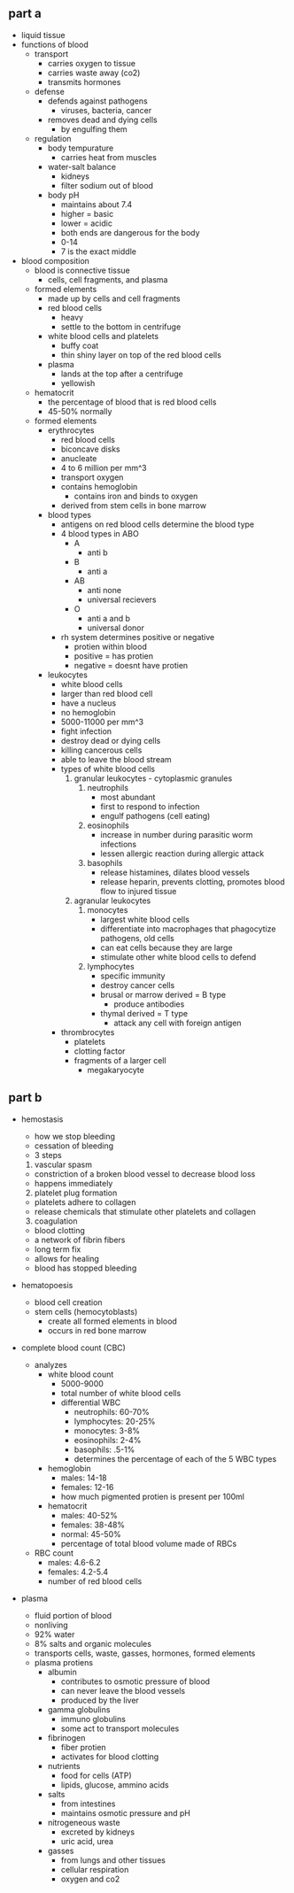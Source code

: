 ## part a
- liquid tissue
- functions of blood
  - transport
    - carries oxygen to tissue
    - carries waste away (co2)
    - transmits hormones
  - defense
    - defends against pathogens
      - viruses, bacteria, cancer
    - removes dead and dying cells
      - by engulfing them
  - regulation
    - body tempurature
      - carries heat from muscles
    - water-salt balance
      - kidneys
      - filter sodium out of blood
    - body pH
      - maintains about 7.4
      - higher = basic
      - lower = acidic
      - both ends are dangerous for the body
      - 0-14
      - 7 is the exact middle
- blood composition
  - blood is connective tissue
    - cells, cell fragments, and plasma
  - formed elements
    - made up by cells and cell fragments
    - red blood cells
      - heavy
      - settle to the bottom in centrifuge
    - white blood cells and platelets
      - buffy coat
      - thin shiny layer on top of the red blood cells
    - plasma
      - lands at the top after a centrifuge
      - yellowish
  - hematocrit
    - the percentage of blood that is red blood cells
    - 45-50% normally
  - formed elements
    - erythrocytes
      - red blood cells
      - biconcave disks
      - anucleate
      - 4 to 6 million per mm^3
      - transport oxygen
      - contains hemoglobin
        - contains iron and binds to oxygen
      - derived from stem cells in bone marrow
    - blood types
      - antigens on red blood cells determine the blood type
      - 4 blood types in ABO
        - A
          - anti b
        - B
          - anti a
        - AB
          - anti none
          - universal recievers
        - O
          - anti a and b
          - universal donor
      - rh system determines positive or negative
        - protien within blood
        - positive = has protien
        - negative = doesnt have protien
    - leukocytes
      - white blood cells
      - larger than red blood cell
      - have a nucleus
      - no hemoglobin
      - 5000-11000 per mm^3
      - fight infection
      - destroy dead or dying cells
      - killing cancerous cells
      - able to leave the blood stream
      - types of white blood cells
        1. granular leukocytes - cytoplasmic granules
           1. neutrophils 
              - most abundant
              - first to respond to infection
              - engulf pathogens (cell eating)
           2. eosinophils
              - increase in number during parasitic worm infections
              - lessen allergic reaction during allergic attack
           3. basophils
              - release histamines, dilates blood vessels
              - release heparin, prevents clotting, promotes blood flow to injured tissue
        2. agranular leukocytes
           1. monocytes
              - largest white blood cells
              - differentiate into macrophages that phagocytize pathogens, old cells
              - can eat cells because they are large
              - stimulate other white blood cells to defend
           2. lymphocytes
              - specific immunity
              - destroy cancer cells
              - brusal or marrow derived = B type
                - produce antibodies
              - thymal derived = T type
                - attack any cell with foreign antigen
      - thrombrocytes
        - platelets
        - clotting factor
        - fragments of a larger cell
          - megakaryocyte
## part b
- hemostasis
  - how we stop bleeding
  - cessation of bleeding
  - 3 steps
  1. vascular spasm
    - constriction of a broken blood vessel to decrease blood loss
    - happens immediately
  2. platelet plug formation
    - platelets adhere to collagen
    - release chemicals that stimulate other platelets and collagen
  3. coagulation
    - blood clotting
    - a network of fibrin fibers
    - long term fix
    - allows for healing
    - blood has stopped bleeding

- hematopoesis
  - blood cell creation
  - stem cells (hemocytoblasts)
    - create all formed elements in blood
    - occurs in red bone marrow
- complete blood count (CBC)
  - analyzes
    - white blood count
      - 5000-9000
      - total number of white blood cells
      - differential WBC
        - neutrophils: 60-70%
        - lymphocytes: 20-25%
        - monocytes: 3-8%
        - eosinophils: 2-4%
        - basophils: .5-1%
        - determines the percentage of each of the 5 WBC types
    - hemoglobin
      - males: 14-18
      - females: 12-16
      - how much pigmented protien is present per 100ml
    - hematocrit
      - males: 40-52%
      - females: 38-48%
      - normal: 45-50%
      - percentage of total blood volume made of RBCs
  - RBC count 
    - males: 4.6-6.2
    - females: 4.2-5.4
    - number of red blood cells
- plasma
  - fluid portion of blood
  - nonliving
  - 92% water
  - 8% salts and organic molecules
  - transports cells, waste, gasses, hormones, formed elements
  - plasma protiens
    - albumin
      - contributes to osmotic pressure of blood
      - can never leave the blood vessels
      - produced by the liver
    - gamma globulins
      - immuno globulins
      - some act to transport molecules
    - fibrinogen
      - fiber protien
      - activates for blood clotting
    - nutrients
      - food for cells (ATP)
      - lipids, glucose, ammino acids
    - salts
      - from intestines
      - maintains osmotic pressure and pH
    - nitrogeneous waste
      - excreted by kidneys
      - uric acid, urea
    - gasses
      - from lungs and other tissues
      - cellular respiration
      - oxygen and co2
